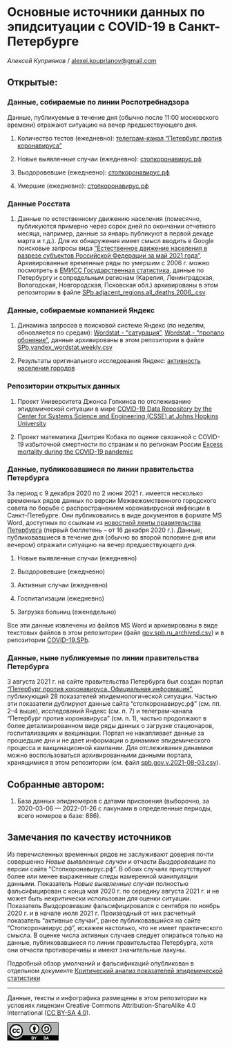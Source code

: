 Основные источники данных по эпидситуации c COVID-19 в Санкт-Петербурге
=======================================================================

*Алексей Куприянов* /
<a href="mailto:alexei.kouprianov@gmail.com" class="email">alexei.kouprianov@gmail.com</a>

Открытые:
---------

### Данные, собираемые по линии Роспотребнадзора

Данные, публикуемые в течение дня (обычно после 11:00 московского
времени) отражают ситуацию на вечер предшествующего дня.

1.  Количество тестов (ежедневно): [телеграм-канал “Петербург против
    коронавируса”](https://t.me/koronavirusspb)

2.  Новые выявленные случаи (ежедневно):
    [стопкоронавирус.рф](https://стопкоронавирус.рф/information/)

3.  Выздоровевшие (ежедневно):
    [стопкоронавирус.рф](https://стопкоронавирус.рф/information/)

4.  Умершие (ежедневно):
    [стопкоронавирус.рф](https://стопкоронавирус.рф/information/)

### Данные Росстата

1.  Данные по естественному движению населения (помесячно, публикуются
    примерно через сорок дней по окончании отчетного месяца, например,
    данные за январь публикуют в первой декаде марта и т.д.). Для их
    обнаружения имеет смысл вводить в Google поисковые запросы вида
    [“Естественное движение населения в разрезе субъектов Российской
    Федерации за май 2021
    года”](https://www.google.com/search?channel=fs&q=%D0%95%D1%81%D1%82%D0%B5%D1%81%D1%82%D0%B2%D0%B5%D0%BD%D0%BD%D0%BE%D0%B5+%D0%B4%D0%B2%D0%B8%D0%B6%D0%B5%D0%BD%D0%B8%D0%B5+%D0%BD%D0%B0%D1%81%D0%B5%D0%BB%D0%B5%D0%BD%D0%B8%D1%8F+%D0%B2+%D1%80%D0%B0%D0%B7%D1%80%D0%B5%D0%B7%D0%B5+%D1%81%D1%83%D0%B1%D1%8A%D0%B5%D0%BA%D1%82%D0%BE%D0%B2+%D0%A0%D0%BE%D1%81%D1%81%D0%B8%D0%B9%D1%81%D0%BA%D0%BE%D0%B9+%D0%A4%D0%B5%D0%B4%D0%B5%D1%80%D0%B0%D1%86%D0%B8%D0%B8+%D0%B7%D0%B0+%D0%BC%D0%B0%D0%B9+2021+%D0%B3%D0%BE%D0%B4%D0%B0).
    Архивированные временные ряды по умершим с 2006 г. можно посмотреть
    в [ЕМИСС Государственная
    статистика](https://www.fedstat.ru/indicator/33556), данные по
    Петербургу и сопредельным регионам (Карелия, Ленинградская,
    Вологодская, Новгородская, Псковская обл.) архивированы в этом
    репозитории в файле
    [SPb.adjacent\_regions.all\_deaths.2006\_.csv](../data/SPb.adjacent_regions.all_deaths.2006_.csv).

### Данные, собираемые компанией Яндекс

1.  Динамика запросов в поисковой системе Яндекс (по неделям,
    обновляется по средам): [Wordstat -
    “сатурация”](https://wordstat.yandex.ru/#!/history?period=weekly&regions=2&words=%D1%81%D0%B0%D1%82%D1%83%D1%80%D0%B0%D1%86%D0%B8%D1%8F),
    [Wordstat - “пропало
    обоняние”](https://wordstat.yandex.ru/#!/history?period=weekly&regions=2&words=%D0%BF%D1%80%D0%BE%D0%BF%D0%B0%D0%BB%D0%BE%20%D0%BE%D0%B1%D0%BE%D0%BD%D1%8F%D0%BD%D0%B8%D0%B5),
    данные архивированы в этом репозитории в файле
    [SPb.yandex\_wordstat.weekly.csv](../data/SPb.yandex_wordstat.weekly.csv)

2.  Результаты оригинального исследования Яндекс: [активность населения
    городов](https://yandex.ru/company/researches/2020/cities-activity)

### Репозитории открытых данных

1.  Проект Университета Джонса Гопкинса по отслеживанию эпидемической
    ситуации в мире [COVID-19 Data Repository by the Center for Systems
    Science and Engineering (CSSE) at Johns Hopkins
    University](https://github.com/CSSEGISandData/COVID-19)

2.  Проект математика Дмитрия Кобака по оценке связанной с COVID-19
    избыточной смертности по странам и по регионам России [Excess
    mortality during the COVID-19
    pandemic](https://github.com/dkobak/excess-mortality)

### Данные, публиковавшиеся по линии правительства Петербурга

За период с 9 декабря 2020 по 2 июня 2021 г. имеется несколько временных
рядов данных по версии Межвежомственного городского совета по борьбе с
распространением коронавирусной инфекции в Санкт-Петебурге. Они
публиковались в виде документов в формате MS Word, доступных по ссылкам
из [новостной ленты правительства
Петербурга](https://www.gov.spb.ru/press/government/) (первый бюллетень
– от 16 декабря 2020 г.). Данные, публиковавшиеся в течение дня (обычно
во второй половине дня или вечером) отражали ситуацию на вечер
предшествующего дня.

1.  Новые выявленные случаи (ежедневно)

2.  Выздоровевшие (ежедневно)

3.  Активные случаи (ежедневно)

4.  Госпитализации (ежедневно)

5.  Загрузка больниц (еженедельно)

Все эти данные извлечены из файлов MS Word и архивированы в виде
текстовых файлов в этом репозитории (файл
[gov.spb.ru\_archived.csv](data/gov.spb.ru_archived.csv)) и в
репозитории
[COVID-19.SPb](https://github.com/alexei-kouprianov/COVID-19.SPb).

### Данные, ныне публикуемые по линии правительства Петербурга

3 августа 2021 г. на сайте правительства Петербурга был создан портал
[“Петербург против коронавируса. Официальная
информация”](https://www.gov.spb.ru/covid-19/), публикующий 28
показателей эпидемиологической ситуации. Частью эти показатели дублируют
данные сайта “стопкоронавирус.рф” (см. пп. 2–4 выше), исследований
Яндекс (см. п. 7) и телеграм-канала “Петербург против коронавируса” (см.
п. 1), частью продолжают в более детализированном виде ряды данных о
загрузке стационаров, госпитализациях и вакцинации. Портал не
накапливает данные за прошедшие дни и не дает информации о динамике
эпидемического процесса и вакцинационной кампании. Для отслеживания
динамики можно воспользоваться архивированными данными портала,
хранящимися в этом репозитории (см. файл
[spb.gov.v.2021-08-03.csv](../data/spb.gov.v.2021-08-03.csv)).

Собранные автором:
------------------

1.  База данных эпидномеров с датами присвоения (выборочно, за
    2020-03-06 — 2022-01-26 c лакунами в определенные периоды, всего
    номеров в базе: 886).

Замечания по качеству источников
--------------------------------

Из перечисленных временных рядов не заслуживают доверия почти совершенно
*Новые выявленные случаи* и отчасти *Выздоровевшие* по версии сайта
“Стопкоронавирус.рф”. В обоих случаях присутствуют более или менее
выраженные следы намеренной манипуляции данными. Показатель *Новые
выявленные случаи* полностью фальсифицирован с конца мая 2020 г. по
середину августа 2021 г. и не может быть некритически использован для
оценки ситуации. Показатель *Выздоровевшие* фальсифицировался с сентября
по ноябрь 2020 г. и в начале июля 2021 г. Производный от них расчетный
показатель “активные случаи”, ранее публиковавшийся на сайте
“Стопкоронавирус.рф”, искажен настолько, что не имеет практического
смысла. В оценке числа активных случаев следует опираться только на
данные, публиковавшиеся по линии правительства Петербурга, хотя они
отчасти противоречивы и имеют значительные лакуны.

Подробный обзор умолчаний и фальсификаций опубликован в отдельном
документе [Критический анализ показателей эпидемической
статистики](SPb.COVID-19.data_critique.md)

<hr />

Данные, тексты и инфографика размещены в этом репозитории на условиях
лицензии Creative Commons Attribution-ShareAlike 4.0 International ([CC
BY-SA 4.0](https://creativecommons.org/licenses/by-sa/4.0/)).

![](../misc/CC-BY-SA-icon.png "CC-BY-SA")
